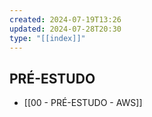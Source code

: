 ```yaml
---
created: 2024-07-19T13:26
updated: 2024-07-28T20:30
type: "[[index]]"
---
```

## PRÉ-ESTUDO
- [[00 - PRÉ-ESTUDO - AWS]]